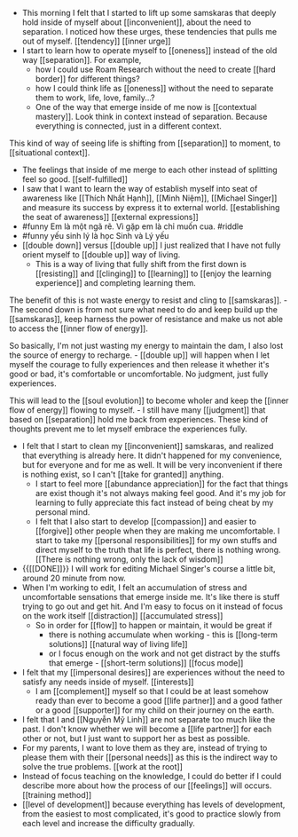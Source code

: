- This morning I felt that I started to lift up some samskaras that deeply hold inside of myself about [[inconvenient]], about the need to separation. I noticed how these urges, these tendencies that pulls me out of myself. [[tendency]] [[inner urge]]
- I start to learn how to operate myself to [[oneness]] instead of the old way [[separation]]. For example, 
    - how I could use Roam Research without the need to create [[hard border]] for different things?
    - how I could think life as [[oneness]] without the need to separate them to work, life, love, family...?
    - One of the way that emerge inside of me now is [[contextual mastery]]. Look think in context instead of separation. Because everything is connected, just in a different context. 

This kind of way of seeing life is shifting from [[separation]] to moment, to [[situational context]].
- The feelings that inside of me merge to each other instead of splitting feel so good. [[self-fulfilled]]
- I saw that I want to learn the way of establish myself into seat of awareness like [[Thích Nhất Hạnh]], [[Minh Niệm]], [[Michael Singer]] and measure its success by express it to external world. [[establishing the seat of awareness]] [[external expressions]]
- #funny Em là một ngã rẽ. Vì gặp em là chỉ muốn cua. #riddle
- #funny yếu sinh lý là học Sinh và Lý yếu
- [[double down]] versus [[double up]] 
I just realized that I have not fully orient myself to [[double up]] way of living. 
    - This is a way of living that fully shift from the first down is [[resisting]] and [[clinging]] to [[learning]] to [[enjoy the learning experience]] and completing learning them. 

The benefit of this is not waste energy to resist and cling to [[samskaras]].
    - The second down is from not sure what need to do and keep build up the [[samskaras]], keep harness the power of resistance and make us not able to access the [[inner flow of energy]].

So basically, I'm not just wasting my energy to maintain the dam, I also lost the source of energy to recharge.
    - [[double up]] will happen when I let myself the courage to fully experiences and then release it whether it's good or bad, it's comfortable or uncomfortable. No judgment, just fully experiences. 

This will lead to the [[soul evolution]] to become wholer and keep the [[inner flow of energy]] flowing to myself.
    - I still have many [[judgment]] that based on [[separation]] hold me back from experiences. These kind of thoughts prevent me to let myself embrace the experiences fully.
- I felt that I start to clean my [[inconvenient]] samskaras, and realized that everything is already here. It didn't happened for my convenience, but for everyone and for me as well. It will be very inconvenient if there is nothing exist, so I can't [[take for granted]] anything.
    - I start to feel more [[abundance appreciation]] for the fact that things are exist though it's not always making feel good. And it's my job for learning to fully appreciate this fact instead of being cheat by my personal mind.
    - I felt that I also start to develop [[compassion]] and easier to [[forgive]] other people when they are making me uncomfortable. I start to take my [[personal responsibilities]] for my own stuffs and direct myself to the truth that life is perfect, there is nothing wrong. [[There is nothing wrong, only the lack of wisdom]]
- {{[[DONE]]}} I will work for editing Michael Singer's course a little bit, around 20 minute from now. 
- When I'm working to edit, I felt an accumulation of stress and uncomfortable sensations that emerge inside me. It's like there is stuff trying to go out and get hit. And I'm easy to focus on it instead of focus on the work itself [[distraction]] [[accumulated stress]]
    - So in order for [[flow]] to happen or maintain, it would be great if 
        - there is nothing accumulate when working - this is [[long-term solutions]] [[natural way of living life]]
        - or I focus enough on the work and not get distract by the stuffs that emerge - [[short-term solutions]] [[focus mode]]
- I felt that my [[impersonal desires]] are experiences without the need to satisfy any needs inside of myself. [[interests]]
    - I am [[complement]] myself so that I could be at least somehow ready than ever to become a good [[life partner]] and a good father or a good [[supporter]] for my child on their journey on the earth.
- I felt that I and [[Nguyễn Mỹ Linh]] are not separate too much like the past. I  don't know whether we will become a [[life partner]] for each other or not, but I just want to support her as best as possible.  
- For my parents, I want to love them as they are, instead of trying to please them with their [[personal needs]] as this is the indirect way to solve the true problems. [[work at the root]]
- Instead of focus teaching on the knowledge, I could do better if I could describe more about how the process of our [[feelings]] will occurs. [[training method]]
- [[level of development]] because everything has levels of development, from the easiest to most complicated, it's good to practice slowly from each level and increase the difficulty gradually.
